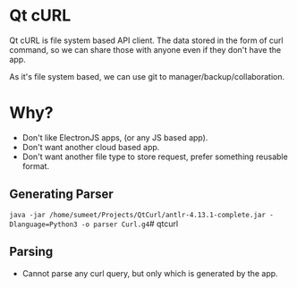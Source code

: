 # Qt cURL

Qt cURL is file system based API client. The data stored in the form of curl command, so we can share those with anyone even if they don't have the app.

As it's file system based, we can use git to manager/backup/collaboration.

# Why?

- Don't like ElectronJS apps, (or any JS based app).
- Don't want another cloud based app.
- Don't want another file type to store request, prefer something reusable format.

## Generating Parser 

`java -jar /home/sumeet/Projects/QtCurl/antlr-4.13.1-complete.jar -Dlanguage=Python3 -o parser Curl.g4`# qtcurl

## Parsing

- Cannot parse any curl query, but only which is generated by the app.